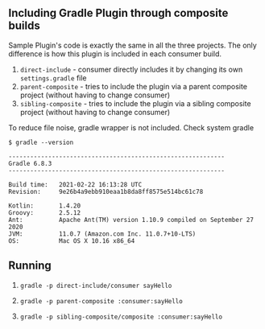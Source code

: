 ## Including Gradle Plugin through composite builds

Sample Plugin's code is exactly the same in all the three projects. The only difference is how this plugin is included in each consumer build.

1. `direct-include` - consumer directly includes it by changing its own `settings.gradle` file
2. `parent-composite` - tries to include the plugin via a parent composite project (without having to change consumer)
3. `sibling-composite` - tries to include the plugin via a sibling composite project (without having to change consumer)



To reduce file noise, gradle wrapper is not included. Check system gradle

```
$ gradle --version

------------------------------------------------------------
Gradle 6.8.3
------------------------------------------------------------

Build time:   2021-02-22 16:13:28 UTC
Revision:     9e26b4a9ebb910eaa1b8da8ff8575e514bc61c78

Kotlin:       1.4.20
Groovy:       2.5.12
Ant:          Apache Ant(TM) version 1.10.9 compiled on September 27 2020
JVM:          11.0.7 (Amazon.com Inc. 11.0.7+10-LTS)
OS:           Mac OS X 10.16 x86_64
```


## Running

1. `gradle -p direct-include/consumer sayHello`

2. `gradle -p parent-composite :consumer:sayHello`

3. `gradle -p sibling-composite/composite :consumer:sayHello`


